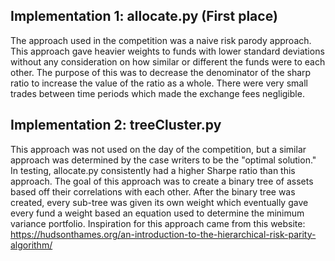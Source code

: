 ## Implementation 1: allocate.py (First place)
The approach used in the competition was a naive risk parody approach. This approach gave heavier weights to funds with lower standard deviations without any consideration on how similar or different the funds were to each other. The purpose of this was to decrease the denominator of the sharp ratio to increase the value of the ratio as a whole. There were very small trades between time periods which made the exchange fees negligible. 

## Implementation 2: treeCluster.py
This approach was not used on the day of the competition, but a similar approach was determined by the case writers to be the "optimal solution." In testing, allocate.py consistently had a higher Sharpe ratio than this approach. The goal of this approach was to create a binary tree of assets based off their correlations with each other. After the binary tree was created, every sub-tree was given its own weight which eventually gave every fund a weight based an equation used to determine the minimum variance portfolio. Inspiration for this approach came from this website: https://hudsonthames.org/an-introduction-to-the-hierarchical-risk-parity-algorithm/

